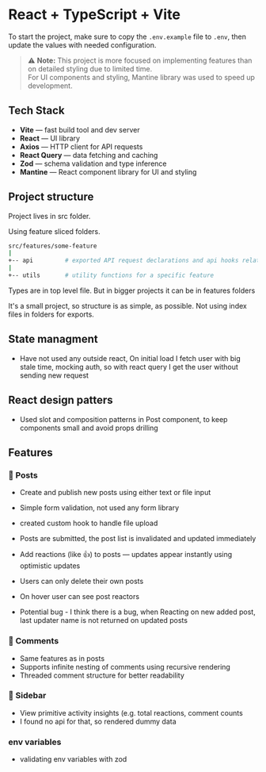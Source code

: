 # React + TypeScript + Vite

To start the project, make sure to copy the `.env.example` file to `.env`, then update the values with needed configuration.

> ⚠️ **Note:** This project is more focused on implementing features than on detailed styling due to limited time.  
> For UI components and styling, Mantine library was used to speed up development.

## Tech Stack

- **Vite** — fast build tool and dev server  
- **React** — UI library  
- **Axios** — HTTP client for API requests  
- **React Query** — data fetching and caching  
- **Zod** — schema validation and type inference  
- **Mantine** — React component library for UI and styling

## Project structure

Project lives in src folder.

Using feature sliced folders.

```sh
src/features/some-feature
|
+-- api         # exported API request declarations and api hooks related to a specific feature
|
+-- utils       # utility functions for a specific feature
```
Types are in top level file. But in bigger projects it can be in features folders


It's a small project, so structure is as simple, as possible.
Not using index files in folders for exports.

## State managment
- Have not used any outside react, On initial load I fetch user with big stale time, mocking auth, so with react query I get the user without sending new request

## React design patters
- Used slot and composition patterns in Post component, to keep components small and avoid props drilling

## Features

### 📝 Posts
- Create and publish new posts using either text or file input
- Simple form validation, not used any form library
- created custom hook to handle file upload
- Posts are submitted, the post list is invalidated and updated immediately
- Add reactions (like 👍) to posts — updates appear instantly using optimistic updates
- Users can only delete their own posts
- On hover user can see post reactors

- Potential bug - I think there is a bug, when Reacting on new added post, last updater name is not returned on updated posts

### 💬 Comments
- Same features as in posts
- Supports infinite nesting of comments using recursive rendering
- Threaded comment structure for better readability

### 🧭 Sidebar
- View primitive activity insights (e.g. total reactions, comment counts
- I found no api for that, so rendered dummy data

###  env variables
- validating env variables with zod


